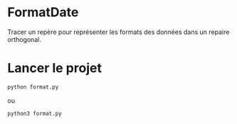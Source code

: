# FormatDate

Tracer un repère pour représenter les formats des données dans un repaire orthogonal.

# Lancer le projet

```bash
python format.py
```

ou

```bash
python3 format.py
```
